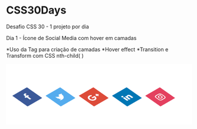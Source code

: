 # CSS30Days
Desafio CSS 30 - 1 projeto por dia

Dia 1 - Ícone de Social Media com hover em camadas

  *Uso da Tag <span> para criação de camadas
  *Hover effect
  *Transition e Transform com CSS
  nth-child( )
 
 ![Day01](https://raw.githubusercontent.com/diegobaena89/CSS30Days/main/01day_CSS%203D%20Layered%20Social%20Media%20Icon%20Hover%20Effects/day01.gif)
